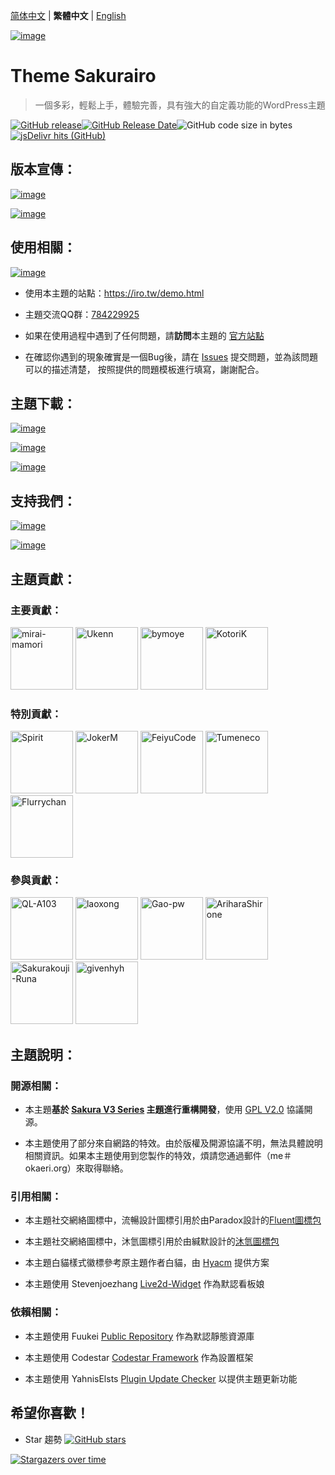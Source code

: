 [简体中文](README.md) | **繁體中文** | [English](README_en.md)

[![image](https://cdn.jsdelivr.net/gh/Fuukei/Public_Repository@0.8.1/vision/readme/hyouryu/banner.png)](https://github.com/mirai-mamori/Sakurairo)

<h1 align="left">Theme Sakurairo </h1>

> 一個多彩，輕鬆上手，體驗完善，具有強大的自定義功能的WordPress主題

[![GitHub release](https://img.shields.io/github/v/release/mirai-mamori/Sakurairo.svg?style=for-the-badge&logo=appveyor)](https://github.com/mirai-mamori/Sakurairo/releases/latest)[![GitHub Release Date](https://img.shields.io/github/release-date/mirai-mamori/Sakurairo?style=for-the-badge&logo=appveyor)](https://github.com/mirai-mamori/Sakurairo/releases)![GitHub code size in bytes](https://img.shields.io/github/languages/code-size/mirai-mamori/Sakurairo?style=for-the-badge&logo=appveyor)[![jsDelivr hits (GitHub)](https://img.shields.io/jsdelivr/gh/hm/Fuukei/Public_Repository?color=red&logo=jsdelivr&logoColor=red&style=for-the-badge)](https://www.jsdelivr.com/package/gh/mirai-mamori/sakurairo)


## 版本宣傳：

[![image](https://cdn.jsdelivr.net/gh/Fuukei/Public_Repository@0.8.1/vision/readme/hyouryu/whatsnew.png)](https://iro.tw/)

[![image](https://cdn.jsdelivr.net/gh/Fuukei/Public_Repository@0.8.1/vision/readme/hyouryu/function.png)](https://iro.tw/)

## 使用相關：

[![image](https://cdn.jsdelivr.net/gh/Fuukei/Public_Repository@0.8.1/vision/readme/hyouryu/irotw.png)](https://iro.tw/)

- 使用本主題的站點：https://iro.tw/demo.html

- 主題交流QQ群：[784229925](https://jq.qq.com/?_wv=1027&k=U5UJjRik)

- 如果在使用過程中遇到了任何問題，請**訪問**本主題的 [官方站點](https://iro.tw/) 

- 在確認你遇到的現象確實是一個Bug後，請在 [Issues](https://github.com/mirai-mamori/Sakurairo/issues/new/choose) 提交問題，並為該問題可以的描述清楚，
按照提供的問題模板進行填寫，謝謝配合。

## 主題下載：

[![image](https://cdn.jsdelivr.net/gh/Fuukei/Public_Repository@0.8.1/vision/readme/hyouryu/dl.png)](https://iro.tw/)

[![image](https://cdn.jsdelivr.net/gh/Fuukei/Public_Repository@0.8.1/vision/readme/hyouryu/github.png)](https://github.com/mirai-mamori/Sakurairo/releases/latest)

[![image](https://cdn.jsdelivr.net/gh/Fuukei/Public_Repository@0.8.1/vision/readme/hyouryu/gitee.png)](https://gitee.com/mirai-mamori/Sakurairo)

## 支持我們：

[![image](https://cdn.jsdelivr.net/gh/Fuukei/Public_Repository@0.8.1/vision/readme/hyouryu/star.png)](https://github.com/mirai-mamori/Sakurairo)

[![image](https://cdn.jsdelivr.net/gh/Fuukei/Public_Repository@0.8.1/vision/readme/hyouryu/sponsor.png)](https://afdian.net/@mamori)

## 主題貢獻：

### 主要貢獻：

<a href="https://github.com/mirai-mamori"><img src="https://avatars3.githubusercontent.com/u/61381142?s=400" alt="mirai-mamori" width="100"></a>  <a href="https://github.com/Ukenn2112"><img src="https://avatars3.githubusercontent.com/u/60847880?s=400" alt="Ukenn" width="100"></a>  <a href="https://github.com/bymoye"><img src="https://avatars2.githubusercontent.com/u/27877470?s=400" alt="bymoye" width="100"></a> <a href="https://github.com/KotoriK"><img src="https://avatars.githubusercontent.com/u/52659125?s=400" alt="KotoriK" width="100"></a>

### 特別貢獻：

<a href="https://github.com/spirit1431007"><img src="https://avatars1.githubusercontent.com/u/29689177?s=400" alt="Spirit" width="100"></a>  <a href="https://jokerm.com/"><img src="https://cdn.jokerm.com/?/imgcdn/logo.png" alt="JokerM" width="100"></a>  <a href="https://github.com/FeiyuCode"><img src="https://avatars0.githubusercontent.com/u/46924793?s=400" alt="FeiyuCode" width="100"></a>  <a href="https://github.com/tumeneco"><img src="https://avatars0.githubusercontent.com/u/68286041?s=400" alt="Tumeneco" width="100"></a>  <a href="https://github.com/flurrychan "><img src="https://cdn.jsdelivr.net/gh/flurrychan/CDN/tx.jpg" alt="Flurrychan" width="100"></a>

### 參與貢獻：

<a href="https://github.com/QL-A103"><img src="https://avatars.githubusercontent.com/u/57120572?v=4" alt="QL-A103" width="100"></a>  <a href="https://github.com/laoxong"><img src="https://avatars.githubusercontent.com/u/31268830?v=4" alt="laoxong" width="100"></a>  <a href="https://github.com/Gao-pw"><img src="https://avatars.githubusercontent.com/u/48815350?v=4" alt="Gao-pw" width="100"></a>  <a href="https://github.com/AriharaShirone"><img src="https://avatars.githubusercontent.com/u/30365341?v=4" alt="AriharaShirone" width="100"></a>  <a href="https://github.com/Sakurakouji-Runa"><img src="https://avatars2.githubusercontent.com/u/46081776?s=400" alt="Sakurakouji-Runa" width="100"></a>  <a href="https://github.com/givenhyh"><img src="https://avatars3.githubusercontent.com/u/37971883?s=400" alt="givenhyh" width="100"></a>

## 主題說明：

### 開源相關：

- 本主題**基於 [Sakura V3 Series](https://github.com/mashirozx/sakura/tree/3.x) 主題進行重構開發**，使用 [GPL V2.0](https://github.com/mirai-mamori/Sakurairo/blob/master/LICENSE) 協議開源。

- 本主題使用了部分來自網路的特效。由於版權及開源協議不明，無法具體說明相關資訊。如果本主題使用到您製作的特效，煩請您通過郵件（me＃okaeri.org）來取得聯絡。

### 引用相關：

- 本主題社交網絡圖標中，流暢設計圖標引用於由Paradox設計的[Fluent圖標包](https://wwi.lanzous.com/ikyq5kgx0wb)

- 本主題社交網絡圖標中，沐氫圖標引用於由緘默設計的[沐氫圖標包](https://www.coolapk.com/apk/com.muh2.icon)

- 本主題白貓樣式徽標參考原主題作者白貓，由 [Hyacm](https://hyacm.com/acai/ui/143/sakura-logo/) 提供方案

- 本主題使用 Stevenjoezhang [Live2d-Widget](https://github.com/stevenjoezhang/live2d-widget) 作為默認看板娘

### 依賴相關：

- 本主題使用 Fuukei [Public Repository](https://github.com/Fuukei/Public_Repository) 作為默認靜態資源庫

- 本主題使用 Codestar [Codestar Framework](https://github.com/Codestar/codestar-framework) 作為設置框架

- 本主題使用 YahnisElsts [Plugin Update Checker](https://github.com/YahnisElsts/plugin-update-checker) 以提供主題更新功能

## 希望你喜歡！

- Star 趨勢  [![GitHub stars](https://img.shields.io/github/stars/mirai-mamori/Sakurairo?logo=github&style=social)](https://github.com/mirai-mamori/Sakurairo/stargazers)

[![Stargazers over time](https://starchart.cc/mirai-mamori/Sakurairo.svg)](https://github.com/mirai-mamori/Sakurairo/stargazers)
